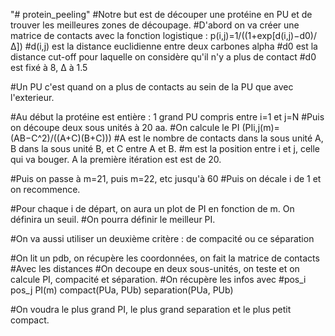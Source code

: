 "# protein_peeling" 
#Notre but est de découper une protéine en PU et de trouver les meilleures zones de découpage.
#D'abord on va créer une matrice de contacts avec la fonction logistique : p(i,j)=1/((1+exp[d(i,j)−d0)/Δ])
#d(i,j) est la distance euclidienne entre deux carbones alpha
#d0 est la distance cut-off pour laquelle on considère qu'il n'y a plus de contact
#d0 est fixé à 8, Δ à 1.5

#Un PU c'est quand on a plus de contacts au sein de la PU que avec l'exterieur.

#Au début la protéine est entière : 1 grand PU compris entre i=1 et j=N
#Puis on découpe deux sous unités à 20 aa.
#On calcule le PI (PIi,j(m)=(AB−C^2)/((A+C)(B+C)))
#A est le nombre de contacts dans la sous unité A, B dans la sous unité B, et C entre A et B.
#m est la position entre i et j, celle qui va bouger. A la première itération est est de 20.

#Puis on passe à m=21, puis m=22, etc jusqu'à 60
#Puis on décale i de 1 et on recommence.

#Pour chaque i de départ, on aura un plot de PI en fonction de m. On définira un seuil.
#On pourra définir le meilleur PI.

#On va aussi utiliser un deuxième critère : de compacité ou ce séparation

#On lit un pdb, on récupère les coordonnées, on fait la matrice de contacts
#Avec les distances
#On decoupe en deux sous-unités, on teste et on calcule PI, compacité et séparation.
#On récupère les infos avec
#pos_i pos_j PI(m) compact(PUa, PUb) separation(PUa, PUb)


#On voudra le plus grand PI, le plus grand separation et le plus petit compact.